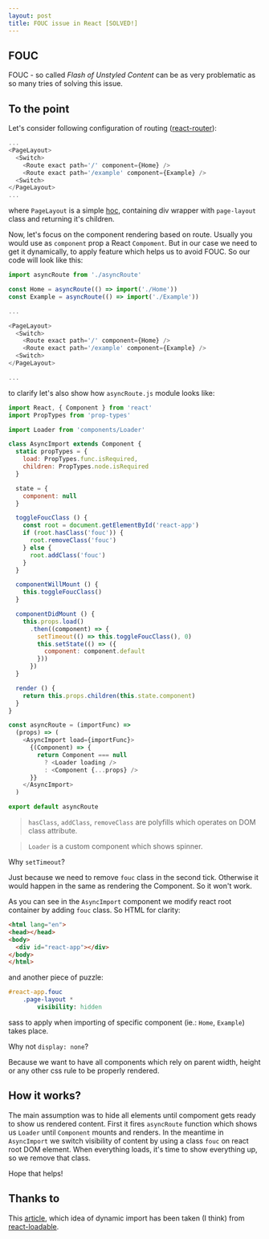 ```yaml
---
layout: post
title: FOUC issue in React [SOLVED!]
---
```


FOUC
---

FOUC - so called _Flash of Unstyled Content_ can be as very problematic as so many tries of solving this issue. 

To the point
---

Let's consider following configuration of routing ([react-router](https://github.com/ReactTraining/react-router)):

~~~ javascript
...
<PageLayout>
  <Switch>
    <Route exact path='/' component={Home} />
    <Route exact path='/example' component={Example} />
  <Switch>
</PageLayout>
...
~~~

where `PageLayout` is a simple [hoc](https://reactjs.org/docs/higher-order-components.html), containing div wrapper with `page-layout` class and returning it's children. 

Now, let's focus on the component rendering based on route. Usually you would use as `component` prop a React `Compoment`. But in our case we need to get it dynamically, to apply feature which helps us to avoid FOUC. So our code will look like this:

~~~ javascript
import asyncRoute from './asyncRoute'

const Home = asyncRoute(() => import('./Home'))
const Example = asyncRoute(() => import('./Example'))

...

<PageLayout>
  <Switch>
    <Route exact path='/' component={Home} />
    <Route exact path='/example' component={Example} />
  <Switch>
</PageLayout>

...
~~~

to clarify let's also show how `asyncRoute.js` module looks like:

~~~ javascript
import React, { Component } from 'react'
import PropTypes from 'prop-types'

import Loader from 'components/Loader'

class AsyncImport extends Component {
  static propTypes = {
    load: PropTypes.func.isRequired,
    children: PropTypes.node.isRequired
  }

  state = {
    component: null
  }

  toggleFoucClass () {
    const root = document.getElementById('react-app')
    if (root.hasClass('fouc')) {
      root.removeClass('fouc')
    } else {
      root.addClass('fouc')
    }
  }

  componentWillMount () {
    this.toggleFoucClass()
  }

  componentDidMount () {
    this.props.load()
      .then((component) => {
        setTimeout(() => this.toggleFoucClass(), 0)
        this.setState(() => ({
          component: component.default
        }))
      })
  }

  render () {
    return this.props.children(this.state.component)
  }
}

const asyncRoute = (importFunc) =>
  (props) => (
    <AsyncImport load={importFunc}>
      {(Component) => {
        return Component === null
          ? <Loader loading />
          : <Component {...props} />
      }}
    </AsyncImport>
  )

export default asyncRoute
~~~

>`hasClass`, `addClass`, `removeClass` are polyfills which operates on DOM class attribute.

>`Loader` is a custom component which shows spinner.

Why `setTimeout`? 

Just because we need to remove `fouc` class in the second tick. Otherwise it would happen in the same as rendering the Component. So it won't work.

As you can see in the `AsyncImport` component we modify react root container by adding `fouc` class. So HTML for clarity:

~~~ html 
<html lang="en">
<head></head>
<body>
  <div id="react-app"></div>
</body>
</html>
~~~

and another piece of puzzle:

~~~ sass 
#react-app.fouc
    .page-layout *
        visibility: hidden
~~~

sass to apply when importing of specific component (ie.: `Home`, `Example`) takes place.

Why not `display: none`?

Because we want to have all components which rely on parent width, height or any other css rule to be properly rendered.

How it works?
---

The main assumption was to hide all elements until compoment gets ready to show us rendered content. First it fires `asyncRoute` function which shows us `Loader` until `Component` mounts and renders. In the meantime in `AsyncImport` we switch visibility of content by using a class `fouc` on react root DOM element. When everything loads, it's time to show everything up, so we remove that class.


Hope that helps!


Thanks to
---

This [article](https://tylermcginnis.com/react-router-code-splitting/), which idea of dynamic import has been taken (I think) from [react-loadable](https://github.com/jamiebuilds/react-loadable).
